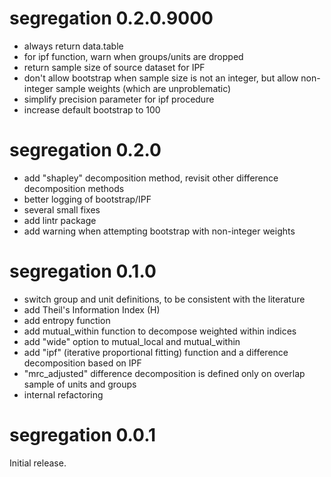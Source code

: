 # segregation 0.2.0.9000

* always return data.table
* for ipf function, warn when groups/units are dropped
* return sample size of source dataset for IPF
* don't allow bootstrap when sample size is not an integer, but allow non-integer sample weights (which are unproblematic)
* simplify precision parameter for ipf procedure
* increase default bootstrap to 100

# segregation 0.2.0

* add "shapley" decomposition method, revisit other difference decomposition methods
* better logging of bootstrap/IPF
* several small fixes
* add lintr package
* add warning when attempting bootstrap with non-integer weights

# segregation 0.1.0

* switch group and unit definitions, to be consistent with the literature
* add Theil's Information Index (H)
* add entropy function
* add mutual_within function to decompose weighted within indices
* add "wide" option to mutual_local and mutual_within
* add "ipf" (iterative proportional fitting) function and a difference decomposition based on IPF
* "mrc_adjusted" difference decomposition is defined only on overlap sample of units and groups
* internal refactoring

# segregation 0.0.1

Initial release.

